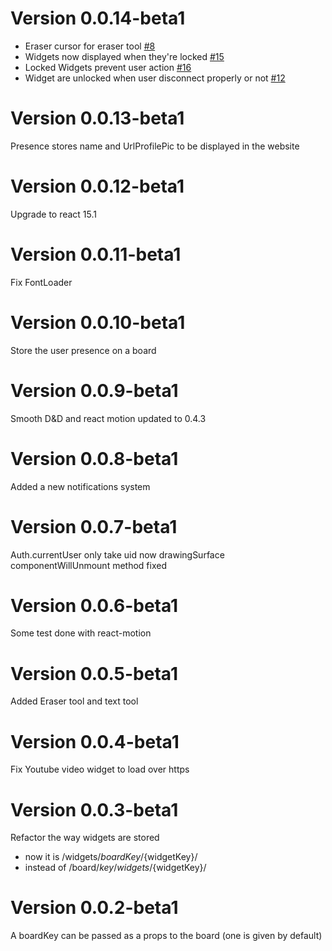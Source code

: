 Version 0.0.14-beta1
============

  * Eraser cursor for eraser tool [\#8](https://github.com/thomaswinckell/reactfire-white-board/issues/8)
  * Widgets now displayed when they're locked [\#15](https://github.com/thomaswinckell/reactfire-white-board/issues/15)
  * Locked Widgets prevent user action [\#16](https://github.com/thomaswinckell/reactfire-white-board/issues/16)
  * Widget are unlocked when user disconnect properly or not [\#12](https://github.com/thomaswinckell/reactfire-white-board/issues/12)


Version 0.0.13-beta1
============

Presence stores name and UrlProfilePic to be displayed in the website

Version 0.0.12-beta1
============

Upgrade to react 15.1

Version 0.0.11-beta1
============

Fix FontLoader

Version 0.0.10-beta1
============

Store the user presence on a board

Version 0.0.9-beta1
============

Smooth D&D and react motion updated to 0.4.3

Version 0.0.8-beta1
============

Added a new notifications system


Version 0.0.7-beta1
============

Auth.currentUser only take uid now
drawingSurface componentWillUnmount method fixed

Version 0.0.6-beta1
============

Some test done with react-motion


Version 0.0.5-beta1
============

Added Eraser tool and text tool

Version 0.0.4-beta1
============

Fix Youtube video widget to load over https


Version 0.0.3-beta1
 ===========
Refactor the way widgets are stored
- now it is /widgets/${boardKey}/${widgetKey}/
- instead of /board/${key}/widgets/${widgetKey}/

Version 0.0.2-beta1
===========

A boardKey can be passed as a props to the board (one is given by default)
